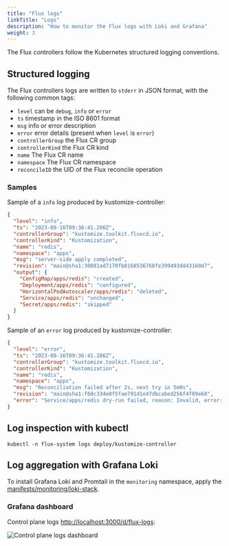 ```yaml
---
title: "Flux logs"
linkTitle: "Logs"
description: "How to monitor the Flux logs with Loki and Grafana"
weight: 3
---
```


The Flux controllers follow the Kubernetes structured logging conventions.

## Structured logging

The Flux controllers logs are written to `stderr` in JSON format, with the following common tags:

- `level` can be `debug`, `info` or `error`
- `ts` timestamp in the ISO 8601 format
- `msg` info or error description
- `error` error details (present when `level` is `error`)
- `controllerGroup` the Flux CR group
- `controllerKind` the Flux CR kind
- `name` The Flux CR name
- `namespace` The Flux CR namespace
- `reconcileID` the UID of the Flux reconcile operation

### Samples

Sample of a `info` log produced by kustomize-controller:

```json
{
  "level": "info",
  "ts": "2023-08-16T09:36:41.286Z",
  "controllerGroup": "kustomize.toolkit.fluxcd.io",
  "controllerKind": "Kustomization",
  "name": "redis",
  "namespace": "apps",
  "msg": "server-side apply completed",
  "revision": "main@sha1:30081ad7170fb8168536768fe399493dd43160d7",
  "output": {
    "ConfigMap/apps/redis": "created",
    "Deployment/apps/redis": "configured",
    "HorizontalPodAutoscaler/apps/redis": "deleted",
    "Service/apps/redis": "unchanged",
    "Secret/apps/redis": "skipped"
  }
}
```

Sample of an `error` log produced by kustomize-controller:

```json
{
  "level": "error",
  "ts": "2023-08-16T09:36:41.286Z",
  "controllerGroup": "kustomize.toolkit.fluxcd.io",
  "controllerKind": "Kustomization",
  "name": "redis",
  "namespace": "apps",
  "msg": "Reconciliation failed after 2s, next try in 5m0s",
  "revision": "main@sha1:f68c334e0f5fae791d1e47dbcabed256f4f89e68",
  "error": "Service/apps/redis dry-run failed, reason: Invalid, error: Service redis is invalid: spec.type: Unsupported value: Ingress"
}
```

## Log inspection with kubectl

```shell
kubectl -n flux-system logs deploy/kustomize-controller
```

## Log aggregation with Grafana Loki

To install Grafana Loki and Promtail in the `monitoring` namespace, apply the
[manifests/monitoring/loki-stack](https://github.com/fluxcd/flux2/tree/main/manifests/monitoring/loki-stack).

### Grafana dashboard

Control plane logs [http://localhost:3000/d/flux-logs](http://localhost:3000/d/flux-logs/flux-logs):

![Control plane logs dashboard](/img/logs-dashboard.png)

